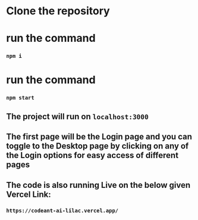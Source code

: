 # Clone the repository
# run the command
### `npm i`
# run the command
### `npm start`

## The project will run on `localhost:3000`
## The first page will be the Login page and you can toggle to the Desktop page by clicking on any of the Login options for easy access of different pages
## The code is also running Live on the below given Vercel Link:
### `https://codeant-ai-lilac.vercel.app/`

